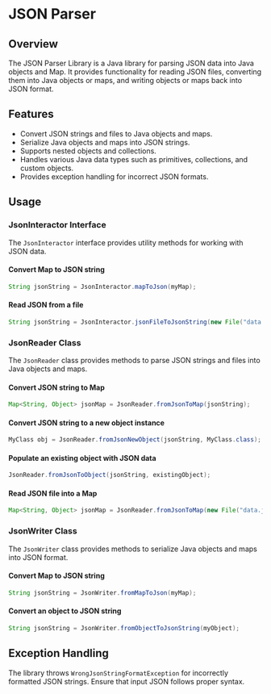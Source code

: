 # JSON Parser

## Overview
The JSON Parser Library is a Java library for parsing JSON data into Java objects and Map. It provides functionality for reading JSON files, converting them into Java objects or maps, and writing objects or maps back into JSON format.

## Features
- Convert JSON strings and files to Java objects and maps.
- Serialize Java objects and maps into JSON strings.
- Supports nested objects and collections.
- Handles various Java data types such as primitives, collections, and custom objects.
- Provides exception handling for incorrect JSON formats.

## Usage

### JsonInteractor Interface
The `JsonInteractor` interface provides utility methods for working with JSON data.
#### Convert Map to JSON string
```java
String jsonString = JsonInteractor.mapToJson(myMap);
```
#### Read JSON from a file
```java
String jsonString = JsonInteractor.jsonFileToJsonString(new File("data.json"));
```

### JsonReader Class
The `JsonReader` class provides methods to parse JSON strings and files into Java objects and maps.
#### Convert JSON string to Map
```java
Map<String, Object> jsonMap = JsonReader.fromJsonToMap(jsonString);
```
#### Convert JSON string to a new object instance
```java
MyClass obj = JsonReader.fromJsonNewObject(jsonString, MyClass.class);
```
#### Populate an existing object with JSON data
```java
JsonReader.fromJsonToObject(jsonString, existingObject);
```
#### Read JSON file into a Map
```java
Map<String, Object> jsonMap = JsonReader.fromJsonToMap(new File("data.json"));
```

### JsonWriter Class
The `JsonWriter` class provides methods to serialize Java objects and maps into JSON format.
#### Convert Map to JSON string
```java
String jsonString = JsonWriter.fromMapToJson(myMap);
```
#### Convert an object to JSON string
```java
String jsonString = JsonWriter.fromObjectToJsonString(myObject);
```

## Exception Handling
The library throws `WrongJsonStringFormatException` for incorrectly formatted JSON strings. Ensure that input JSON follows proper syntax.